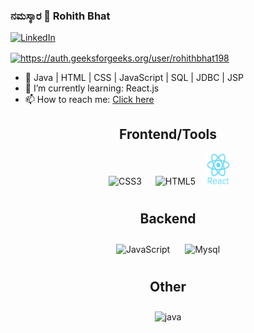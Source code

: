 ### ನಮಸ್ಕಾರ 🙏 Rohith Bhat
[![LinkedIn](https://img.shields.io/badge/linkedin-blue.svg?&style=for-the-badge&logo=linkedin&logoColor=white)](http://www.linkedin.com/in/rohith-bhat-1884021b4)&nbsp;
<p align="left">
<a href="https://auth.geeksforgeeks.org/user/https://auth.geeksforgeeks.org/user/rohithbhat198" target="blank"><img align="center" src="https://raw.githubusercontent.com/rahuldkjain/github-profile-readme-generator/master/src/images/icons/Social/geeks-for-geeks.svg" alt="https://auth.geeksforgeeks.org/user/rohithbhat198" height="30" width="40" /></a>
</p>

 
 
- 🔭 Java | HTML | CSS | JavaScript | SQL | JDBC | JSP
- 🌱 I’m currently learning: React.js
- 📫 How to reach me: [Click here](http://www.linkedin.com/in/rohith-bhat-1884021b4)



<div align="center">
 <h2> <b> Frontend/Tools </b> </h2>
 </div>
<div align="center">   

<img style="margin: 8px" src="https://profilinator.rishav.dev/skills-assets/css3-original-wordmark.svg" alt="CSS3" height="50" />  
<img style="margin: 10px" src="https://profilinator.rishav.dev/skills-assets/html5-original-wordmark.svg" alt="HTML5" height="50" />  
<a href="https://reactjs.org/" target="_blank" rel="noreferrer"> <img src="https://raw.githubusercontent.com/devicons/devicon/master/icons/react/react-original-wordmark.svg" alt="react" width="45" height="50"/> </a> </p>

   

</div></td><td valign="top" width="33%">

<div align="center">
 <h2> <b>Backend</b> </h2>
 </div>
<div align="center">  
<div align="center">  
<img style="margin: 10px" src="https://profilinator.rishav.dev/skills-assets/javascript-original.svg" alt="JavaScript" height="50" />    
 <img style="margin: 10px" src="https://itsilesia.com/wp-content/uploads/2018/11/mysql-logo.jpg" alt="Mysql" height="50" /> 

</div></td><td valign="top" width="33%">

<div align="center">
 <h2> <b> Other </b> </h2>
 </div>
<div align="center">    
<img style="margin: 10px" src="https://brandslogos.com/wp-content/uploads/images/large/java-logo-1.png" alt="java" height="50" />  
 

</div></td></tr></table>  

<br/>  



